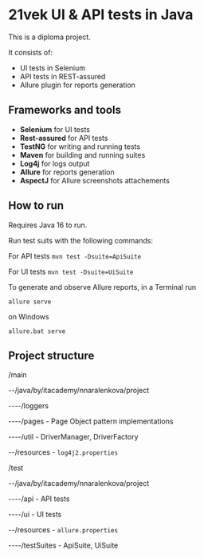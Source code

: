 # 21vek UI & API tests in Java
This is a diploma project.

It consists of:
* UI tests in Selenium
* API tests in REST-assured
* Allure plugin for reports generation

## Frameworks and tools

* **Selenium** for UI tests
* **Rest-assured** for API tests
* **TestNG** for writing and running tests
* **Maven** for building and running suites
* **Log4j** for logs output
* **Allure** for reports generation
* **AspectJ** for Allure screenshots attachements

## How to run

Requires Java 16 to run.

Run test suits with the following commands:

For API tests `mvn test -Dsuite=ApiSuite`

For UI tests `mvn test -Dsuite=UiSuite`

To generate and observe Allure reports, in a Terminal run 

`allure serve`

on Windows

`allure.bat serve`


## Project structure

/main

--/java/by/itacademy/nnaralenkova/project
  
----/loggers
    
----/pages - Page Object pattern implementations
    
----/util - DriverManager, DriverFactory
    
--/resources - `log4j2.properties`
  
/test

--/java/by/itacademy/nnaralenkova/project

----/api - API tests
    
----/ui - UI tests
    
--/resources - `allure.properties`
  
----/testSuites - ApiSuite, UiSuite
